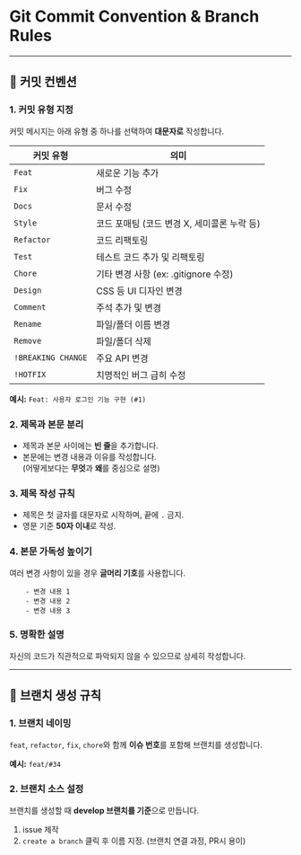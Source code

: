 # Git Commit Convention & Branch Rules

---

## 📌 커밋 컨벤션

### 1. **커밋 유형 지정**

커밋 메시지는 아래 유형 중 하나를 선택하여 **대문자로** 작성합니다.

| 커밋 유형          | 의미                                        |
| ------------------ | ------------------------------------------- |
| `Feat`             | 새로운 기능 추가                            |
| `Fix`              | 버그 수정                                   |
| `Docs`             | 문서 수정                                   |
| `Style`            | 코드 포매팅 (코드 변경 X, 세미콜론 누락 등) |
| `Refactor`         | 코드 리팩토링                               |
| `Test`             | 테스트 코드 추가 및 리팩토링                |
| `Chore`            | 기타 변경 사항 (ex: .gitignore 수정)        |
| `Design`           | CSS 등 UI 디자인 변경                       |
| `Comment`          | 주석 추가 및 변경                           |
| `Rename`           | 파일/폴더 이름 변경                         |
| `Remove`           | 파일/폴더 삭제                              |
| `!BREAKING CHANGE` | 주요 API 변경                               |
| `!HOTFIX`          | 치명적인 버그 급히 수정                     |

**예시:**
`Feat: 사용자 로그인 기능 구현 (#1)`

### 2. **제목과 본문 분리**

- 제목과 본문 사이에는 **빈 줄**을 추가합니다.
- 본문에는 변경 내용과 이유를 작성합니다.  
  (어떻게보다는 **무엇**과 **왜**를 중심으로 설명)

### 3. **제목 작성 규칙**

- 제목은 첫 글자를 대문자로 시작하며, 끝에 `.` 금지.
- 영문 기준 **50자 이내**로 작성.

### 4. **본문 가독성 높이기**

여러 변경 사항이 있을 경우 **글머리 기호**를 사용합니다.

```
    - 변경 내용 1
    - 변경 내용 2
    - 변경 내용 3
```

### 5. **명확한 설명**

자신의 코드가 직관적으로 파악되지 않을 수 있으므로 상세히 작성합니다.

---

## 🌿 브랜치 생성 규칙

### 1. 브랜치 네이밍

`feat`, `refactor`, `fix`, `chore`와 함께 **이슈 번호**를 포함해 브랜치를 생성합니다.

**예시:** `feat/#34`

### 2. 브랜치 소스 설정

브랜치를 생성할 때 **develop 브랜치를 기준**으로 만듭니다.

1. issue 제작
2. `create a branch` 클릭 후 이름 지정. (브랜치 연결 과정, PR시 용이)
